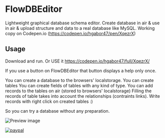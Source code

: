 FlowDBEditor
============

Lightweight graphical database schema editor. Create database in air & use in air & upload structure and data to a real database like MySQL. 
Working copy on Codepen.io (https://codepen.io/hgabor47/pen/XqezrX)


Usage
-----
Download and run. Or USE it https://codepen.io/hgabor47/full/XqezrX/

If you use a button on FlowDBEditor that button displays a help only once.

You can create a database to the browsers' localstorage.
You can create tables
You can create fields of tables with any kind of type.
You can add records to the tables on air (stored to browsers' localstorage)
Filling the records of table takes into account the relationships (contraints links).
Write records with right click on created tables :)

So you can try a database without any preparation.


![Preview image](https://github.com/hgabor47/FlowDBEditor/blob/master/flowdbeditor1.jpg?raw=true "Preview")


[![paypal](https://www.paypalobjects.com/en_US/i/btn/btn_donateCC_LG.gif)](https://www.paypal.com/cgi-bin/webscr?cmd=_donations&business=hgabor47%40gmail%2ecom&lc=AL&item_number=flowdbeditor&currency_code=USD&bn=PP%2dDonationsBF%3abtn_donateCC_LG%2egif%3aNonHosted)